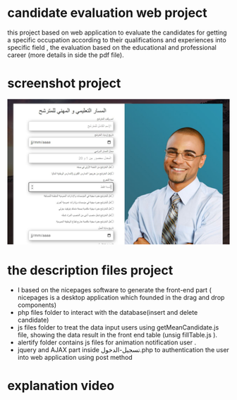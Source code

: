 # candidate evaluation web project
this project based on web application to evaluate the candidates for getting a specific occupation according to their qualifications and experiences into specific field , the evaluation based on the educational and professional career (more details in side the pdf file).

# screenshot project
![](screenshot.JPG)




# the description files project
- I based on the nicepages software to generate the front-end part ( nicepages is a desktop application which founded in the drag and drop components)
- php files folder to interact with the database(insert and delete candidate)
- js files folder to treat the data input users  using getMeanCandidate.js file, showing the data result in the front end table (unsig fillTable.js ).
- alertify folder contains js files for animation notification user .
-  jquery and AJAX part inside تسجيل-الدخول.php  to authentication the user into web application using post method
# explanation video
